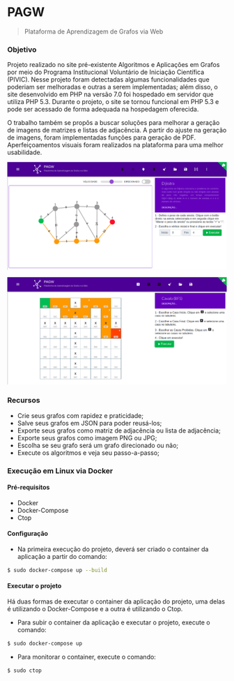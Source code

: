# PAGW

>  Plataforma de Aprendizagem de Grafos via Web

### Objetivo

Projeto realizado no site pré-existente Algoritmos e Aplicações em Grafos por meio do Programa Institucional Voluntário de Iniciação Científica (PIVIC). Nesse projeto foram detectadas algumas funcionalidades que poderiam ser melhoradas e outras a serem implementadas; além disso, o site desenvolvido em PHP na versão 7.0 foi hospedado em servidor que utiliza PHP 5.3. Durante o projeto, o site se tornou funcional em PHP 5.3 e pode ser acessado de forma adequada na hospedagem oferecida. 

O trabalho também se propôs a buscar soluções para melhorar a geração de imagens de matrizes e listas de adjacência. A partir do ajuste na geração de imagens, foram implementadas funções para geração de PDF. Aperfeiçoamentos visuais foram realizados na plataforma para uma melhor usabilidade.

![](1.png)

![](2.png)

### Recursos

* Crie seus grafos com rapidez e praticidade;
* Salve seus grafos em JSON para poder reusá-los;
* Exporte seus grafos como matriz de adjacência ou lista de adjacência;
* Exporte seus grafos como imagem PNG ou JPG;
* Escolha se seu grafo será um grafo direcionado ou não;
* Execute os algoritmos e veja seu passo-a-passo;

### Execução em Linux via Docker

#### Pré-requisitos
* Docker
* Docker-Compose
* Ctop

#### Configuração

* Na primeira execução do projeto, deverá ser criado o container da aplicação a partir do comando:
```bash 
$ sudo docker-compose up --build
```
#### Executar o projeto

Há duas formas de executar o container da aplicação do projeto, uma delas é utilizando o Docker-Compose e a outra é utilizando o Ctop.

* Para subir o container da aplicação e executar o projeto, execute o comando:

```bash
$ sudo docker-compose up
```
* Para monitorar o container, execute o comando:

```bash 
$ sudo ctop
```

